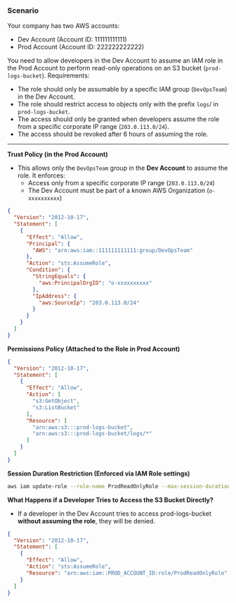 ### Scenario ###
Your company has two AWS accounts:
- Dev Account (Account ID: 111111111111)
- Prod Account (Account ID: 222222222222)

You need to allow developers in the Dev Account to assume an IAM role in the Prod Account to perform read-only operations on an S3 bucket (`prod-logs-bucket`).
Requirements:
- The role should only be assumable by a specific IAM group (`DevOpsTeam`) in the Dev Account.
- The role should restrict access to objects only with the prefix `logs`/ in `prod-logs-bucket`.
- The access should only be granted when developers assume the role from a specific corporate IP range (`203.0.113.0/24`).
- The access should be revoked after 6 hours of assuming the role.

---

**Trust Policy (in the Prod Account)**
- This allows only the `DevOpsTeam` group in the **Dev Account** to assume the role. It enforces:
  - Access only from a specific corporate IP range (`203.0.113.0/24`)
  - The Dev Account must be part of a known AWS Organization (`o-xxxxxxxxxx`)
 
```json
{
  "Version": "2012-10-17",
  "Statement": [
    {
      "Effect": "Allow",
      "Principal": {
        "AWS": "arn:aws:iam::111111111111:group/DevOpsTeam"
      },
      "Action": "sts:AssumeRole",
      "Condition": {
        "StringEquals": {
          "aws:PrincipalOrgID": "o-xxxxxxxxxx"
        },
        "IpAddress": {
          "aws:SourceIp": "203.0.113.0/24"
        }
      }
    }
  ]
}
```

**Permissions Policy (Attached to the Role in Prod Account)**

```json
{
  "Version": "2012-10-17",
  "Statement": [
    {
      "Effect": "Allow",
      "Action": [
        "s3:GetObject",
        "s3:ListBucket"
      ],
      "Resource": [
        "arn:aws:s3:::prod-logs-bucket",
        "arn:aws:s3:::prod-logs-bucket/logs/*"
      ]
    }
  ]
}
```

**Session Duration Restriction (Enforced via IAM Role settings)**
```bash
aws iam update-role --role-name ProdReadOnlyRole --max-session-duration 21600
```

**What Happens if a Developer Tries to Access the S3 Bucket Directly?**
- If a developer in the Dev Account tries to access prod-logs-bucket **without assuming the role**, they will be denied.

```json
{
  "Version": "2012-10-17",
  "Statement": [
    {
      "Effect": "Allow",
      "Action": "sts:AssumeRole",
      "Resource": "arn:aws:iam::PROD_ACCOUNT_ID:role/ProdReadOnlyRole"
    }
  ]
}
